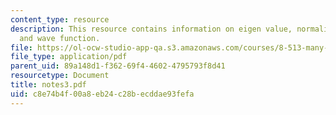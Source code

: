 ```yaml
---
content_type: resource
description: This resource contains information on eigen value, normalisation, vacuum,
  and wave function.
file: https://ol-ocw-studio-app-qa.s3.amazonaws.com/courses/8-513-many-body-theory-for-condensed-matter-systems-fall-2004/c8e74b4f00a8eb24c28becddae93fefa_notes3.pdf
file_type: application/pdf
parent_uid: 89a148d1-f362-69f4-4602-4795793f8d41
resourcetype: Document
title: notes3.pdf
uid: c8e74b4f-00a8-eb24-c28b-ecddae93fefa
---
```

